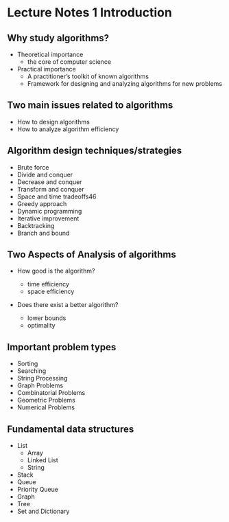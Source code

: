 # Lecture Notes 1 Introduction

## Why study algorithms?

- Theoretical importance
  - the core of computer science
- Practical importance
  - A practitioner’s toolkit of known algorithms
  - Framework for designing and analyzing algorithms for new problems

## Two main issues related to algorithms

- How to design algorithms
- How to analyze algorithm efficiency

## Algorithm design techniques/strategies

- Brute force
- Divide and conquer
- Decrease and conquer
- Transform and conquer
- Space and time tradeoffs46
- Greedy approach
- Dynamic programming
- Iterative improvement
- Backtracking
- Branch and bound

## Two Aspects of Analysis of algorithms

- How good is the algorithm?

  - time efficiency
  - space efficiency

- Does there exist a better algorithm?
  - lower bounds
  - optimality

## Important problem types

- Sorting
- Searching
- String Processing
- Graph Problems
- Combinatorial Problems
- Geometric Problems
- Numerical Problems

## Fundamental data structures

- List
  - Array
  - Linked List
  - String
- Stack
- Queue
- Priority Queue
- Graph
- Tree
- Set and Dictionary
